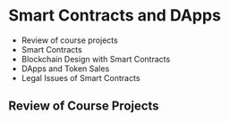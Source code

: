 # Smart Contracts and DApps
- Review of course projects
- Smart Contracts
- Blockchain Design with Smart Contracts
- DApps and Token Sales
- Legal Issues of Smart Contracts 

## Review of Course Projects


